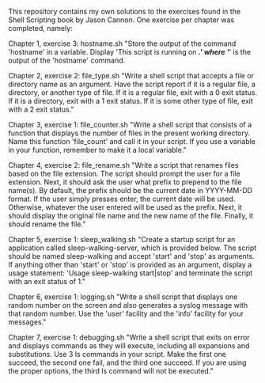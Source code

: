 This repository contains my own solutions to the exercises found in the Shell Scripting book by Jason Cannon. One exercise per chapter was completed, namely:

Chapter 1, exercise 3: hostname.sh
"Store the output of the command 'hostname' in a variable. Display 'This script is running on _______.' where '_______' is the output of the 'hostname' command.

Chapter 2, exercise 2: file_type.sh
"Write a shell script that accepts a file or directory name as an argument. Have the script report if it is a regular file, a directory, or another type of file.
If it is a regular file, exit with a 0 exit status. If it is a directory, exit with a 1 exit status. If it is some other type of file, exit with a 2 exit status."

Chapter 3, exercise 1: file_counter.sh
"Write a shell script that consists of a function that displays the number of files in the present working directory.
Name this function 'file_count' and call it in your script. If you use a variable in your function, remember to make it a local variable."

Chapter 4, exercise 2: file_rename.sh
"Write a script that renames files based on the file extension. The script should prompt the user for a file extension.
Next, it should ask the user what prefix to prepend to the file name(s). By default, the prefix should be the current date in YYYY-MM-DD format.
If the user simply presses enter, the current date will be used. Otherwise, whatever the user entered will be used as the prefix.
Next, it should display the original file name and the new name of the file. Finally, it should rename the file."

Chapter 5, exercise 1: sleep_walking.sh
"Create a startup script for an application called sleep-walking-server, which is provided below. The script should be named sleep-walking and accept 'start' and 'stop' as arguments. 
If anything other than 'start' or 'stop' is provided as an argument, display a usage statement: 'Usage sleep-walking start|stop' and terminate the script with an exit status of 1."

Chapter 6, exercise 1: logging.sh
"Write a shell script that displays one random number on the screen and also generates a syslog message with that random number.
Use the 'user' facility and the 'info' facility for your messages."

Chapter 7, exercise 1: debugging.sh
"Write a shell script that exits on error and displays commands as they will execute, including all expansions and substitutions. Use 3 ls commands in your script.
Make the first one succeed, the second one fail, and the third one succeed. If you are using the proper options, the third ls command will not be executed."
